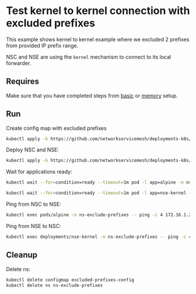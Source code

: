 # Test kernel to kernel connection with excluded prefixes

This example shows kernel to kernel example where we excluded 2 prefixes from provided IP prefix range. 

NSC and NSE are using the `kernel` mechanism to connect to its local forwarder.

## Requires

Make sure that you have completed steps from [basic](../../basic) or [memory](../../memory) setup.

## Run

Create config map with excluded prefixes
```bash
kubectl apply -k https://github.com/networkservicemesh/deployments-k8s/examples/features/exclude-prefixes/configmap?ref=e3ad765e2bf1734f772facb45e041ec00d6407b6
```

Deploy NSC and NSE:
```bash
kubectl apply -k https://github.com/networkservicemesh/deployments-k8s/examples/features/exclude-prefixes?ref=e3ad765e2bf1734f772facb45e041ec00d6407b6
```

Wait for applications ready:
```bash
kubectl wait --for=condition=ready --timeout=1m pod -l app=alpine -n ns-exclude-prefixes
```
```bash
kubectl wait --for=condition=ready --timeout=1m pod -l app=nse-kernel -n ns-exclude-prefixes
```

Ping from NSC to NSE:
```bash
kubectl exec pods/alpine -n ns-exclude-prefixes -- ping -c 4 172.16.1.200
```

Ping from NSE to NSC:
```bash
kubectl exec deployments/nse-kernel -n ns-exclude-prefixes -- ping -c 4 172.16.1.203
```

## Cleanup

Delete ns:
```bash
kubectl delete configmap excluded-prefixes-config
kubectl delete ns ns-exclude-prefixes
```
